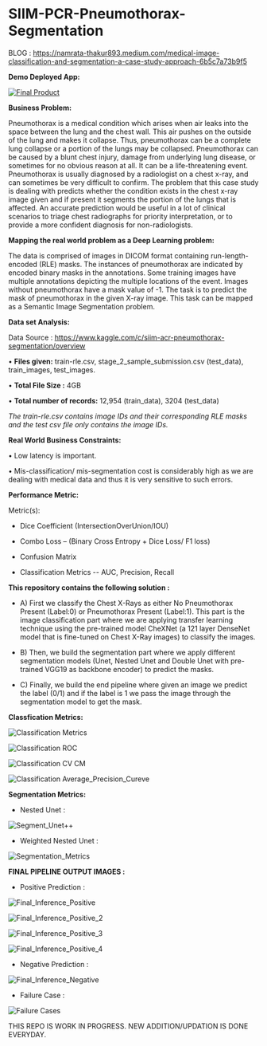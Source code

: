 # SIIM-PCR-Pneumothorax-Segmentation
BLOG : https://namrata-thakur893.medium.com/medical-image-classification-and-segmentation-a-case-study-approach-6b5c7a73b9f5

**Demo Deployed App:**

[![Final Product](https://img.youtube.com/vi/t737eVOKeOY/0.jpg)](https://youtu.be/t737eVOKeOY "Click to play")

**Business Problem:**

Pneumothorax is a medical condition which arises when air leaks into the space between the lung and the chest wall. This air pushes on the outside of the lung and makes it collapse. Thus, pneumothorax can be a complete lung collapse or a portion of the lungs may be collapsed. Pneumothorax can be caused by a blunt chest injury, damage from underlying lung disease, or sometimes for no obvious reason at all. It can be a life-threatening event.
Pneumothorax is usually diagnosed by a radiologist on a chest x-ray, and can sometimes be very difficult to confirm. The problem that this case study is dealing with predicts whether the condition exists in the chest x-ray image given and if present it segments the portion of the lungs that is affected. An accurate prediction would be useful in a lot of clinical scenarios to triage chest radiographs for priority interpretation, or to provide a more confident diagnosis for non-radiologists.

**Mapping the real world problem as a Deep Learning problem:**

The data is comprised of images in DICOM format containing run-length-encoded (RLE) masks. The instances of pneumothorax are indicated by encoded binary masks in the annotations. Some training images have multiple annotations depicting the multiple locations of the event. Images without pneumothorax have a mask value of -1. The task is to predict the mask of pneumothorax in the given X-ray image. This task can be mapped as a Semantic Image Segmentation problem.

**Data set Analysis:**

Data Source : https://www.kaggle.com/c/siim-acr-pneumothorax-segmentation/overview

•	**Files given:**  train-rle.csv, stage_2_sample_submission.csv (test_data), train_images, test_images.

•	**Total File Size :** 4GB

•	**Total number of records:** 12,954 (train_data), 3204 (test_data)

*The train-rle.csv contains image IDs and their corresponding RLE masks and the test csv file only contains the image IDs.*

**Real World Business Constraints:**

•	Low latency is important.

•	Mis-classification/ mis-segmentation cost is considerably high as we are dealing with medical data and thus it is very sensitive to such errors.

**Performance Metric:**

Metric(s):

*	Dice Coefficient  (IntersectionOverUnion/IOU)

*	Combo Loss – (Binary Cross Entropy + Dice Loss/ F1 loss)

*	Confusion Matrix
* Classification Metrics -- AUC, Precision, Recall

**This repository contains the following solution :**

* A) First we classify the Chest X-Rays as either No Pneumothorax Present (Label:0) or Pneumothorax Present (Label:1). This part is the image classification part where we are applying transfer learning technique using the pre-trained model CheXNet (a 121 layer DenseNet model that is fine-tuned on Chest X-Ray images) to classify the images.

* B) Then, we build the segmentation part where we apply different segmentation models (Unet, Nested Unet and Double Unet with pre-trained VGG19 as backbone encoder) to predict the masks.

* C) Finally, we build the end pipeline where given an image we predict the label (0/1) and if the label is 1 we pass the image through the segmentation model to get the mask.

**Classfication Metrics:**

![Classification Metrics](https://user-images.githubusercontent.com/56768652/112884926-bac42e00-90ed-11eb-84f4-17b9424f8d7c.JPG)

![Classification ROC](https://user-images.githubusercontent.com/56768652/112884975-ca437700-90ed-11eb-86b7-a6535da10f6e.JPG)

![Classification CV CM](https://user-images.githubusercontent.com/56768652/112884991-cfa0c180-90ed-11eb-86ba-1483ff72cacd.JPG)

![Classification Average_Precision_Cureve](https://user-images.githubusercontent.com/56768652/112885011-d62f3900-90ed-11eb-94db-49188c926daf.JPG)

**Segmentation Metrics:**

* Nested Unet :

![Segment_Unet++](https://user-images.githubusercontent.com/56768652/112885100-f232da80-90ed-11eb-8bd9-ee7380733d54.JPG)

* Weighted Nested Unet :

![Segmentation_Metrics](https://user-images.githubusercontent.com/56768652/113031343-3684b000-91ac-11eb-9951-46a4e3fe2503.JPG)

**FINAL PIPELINE OUTPUT IMAGES :**

* Positive Prediction :

![Final_Inference_Positive](https://user-images.githubusercontent.com/56768652/113337367-4f749900-9345-11eb-8b8a-b8088f3630a2.JPG)

![Final_Inference_Positive_2](https://user-images.githubusercontent.com/56768652/113337385-56031080-9345-11eb-84ce-0713d4039dea.JPG)

![Final_Inference_Positive_3](https://user-images.githubusercontent.com/56768652/113337684-c14ce280-9345-11eb-9e7b-7e91a96375e4.JPG)

![Final_Inference_Positive_4](https://user-images.githubusercontent.com/56768652/113337695-c447d300-9345-11eb-8cc5-6bdb104e1cd3.JPG)

* Negative Prediction :

![Final_Inference_Negative](https://user-images.githubusercontent.com/56768652/113337752-d590df80-9345-11eb-9f44-d02f47df30e7.JPG)

* Failure Case :

![Failure Cases](https://user-images.githubusercontent.com/56768652/113337777-dd508400-9345-11eb-893d-7535ef148490.JPG)

THIS REPO IS WORK IN PROGRESS. NEW ADDITION/UPDATION IS DONE EVERYDAY.
